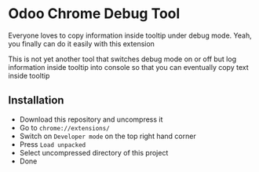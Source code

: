 # Odoo Chrome Debug Tool
Everyone loves to copy information inside tooltip under debug mode. Yeah, you finally can do it easily with this extension

This is not yet another tool that switches debug mode on or off but log information inside tooltip into console so that you can eventually copy text inside tooltip

## Installation
 - Download this repository and uncompress it
 - Go to `chrome://extensions/`
 - Switch on `Developer mode` on the top right hand corner
 - Press `Load unpacked`
 - Select uncompressed directory of this project
 - Done
